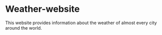 # Weather-website
This website provides information about the weather of almost every city around the world.
